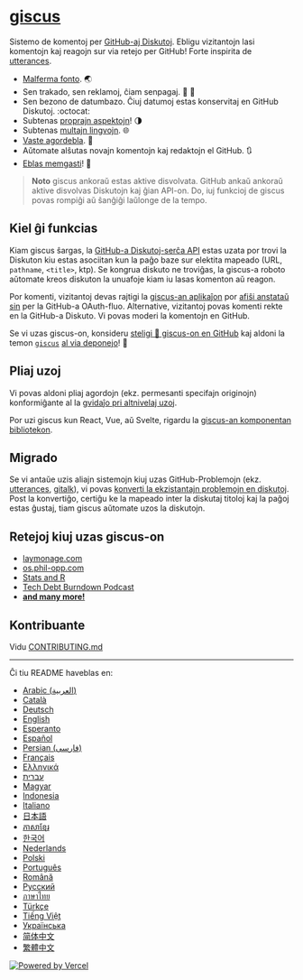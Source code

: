# [giscus][giscus]

Sistemo de komentoj per [GitHub-aj Diskutoj][discussions]. Ebligu vizitantojn lasi komentojn kaj reagojn sur via retejo per GitHub! Forte inspirita de [utterances][utterances].

- [Malferma fonto][repo]. 🌏
- Sen trakado, sen reklamoj, ĉiam senpagaj. 📡 🚫
- Sen bezono de datumbazo. Ĉiuj datumoj estas konservitaj en GitHub Diskutoj. :octocat:
- Subtenas [proprajn aspektojn][creating-custom-themes]! 🌗
- Subtenas [multajn lingvojn][multiple-languages]. 🌐
- [Vaste agordebla][advanced-usage]. 🔧
- Aŭtomate alŝutas novajn komentojn kaj redaktojn el GitHub. 🔃
- [Eblas memgasti][self-hosting]! 🤳

> **Noto**
> giscus ankoraŭ estas aktive disvolvata. GitHub ankaŭ ankoraŭ aktive disvolvas Diskutojn kaj ĝian API-on. Do, iuj funkcioj de giscus povas rompiĝi aŭ ŝanĝiĝi laŭlonge de la tempo.

## Kiel ĝi funkcias

Kiam giscus ŝargas, la [GitHub-a Diskutoj-serĉa API][search-api] estas uzata por trovi la Diskuton kiu estas asociitan kun la paĝo baze sur elektita mapeado (URL, `pathname`, `<title>`, ktp). Se kongrua diskuto ne troviĝas, la giscus-a roboto aŭtomate kreos diskuton la unuafoje kiam iu lasas komenton aŭ reagon.

Por komenti, vizitantoj devas rajtigi la [giscus-an aplikaĵon][giscus-app] por [afiŝi anstataŭ sin][authorization] per la GitHub-a OAuth-fluo. Alternative, vizitantoj povas komenti rekte en la GitHub-a Diskuto. Vi povas moderi la komentojn en GitHub.

[giscus]: https://giscus.app
[discussions]: https://docs.github.com/en/discussions
[utterances]: https://github.com/utterance/utterances
[repo]: https://github.com/giscus/giscus
[advanced-usage]: https://github.com/giscus/giscus/blob/main/ADVANCED-USAGE.md
[creating-custom-themes]: https://github.com/giscus/giscus/blob/main/ADVANCED-USAGE.md#data-theme
[multiple-languages]: https://github.com/giscus/giscus/blob/main/CONTRIBUTING.md#adding-localizations
[self-hosting]: https://github.com/giscus/giscus/blob/main/SELF-HOSTING.md
[search-api]: https://docs.github.com/en/graphql/guides/using-the-graphql-api-for-discussions#search
[giscus-app]: https://github.com/apps/giscus
[authorization]: https://docs.github.com/en/developers/apps/identifying-and-authorizing-users-for-github-apps

<!-- configuration -->

Se vi uzas giscus-on, konsideru [steligi 🌟 giscus-on en GitHub][repo] kaj aldoni la temon [`giscus`][giscus-topic] [al via deponejo][topic-howto]! 🎉

## Pliaj uzoj

Vi povas aldoni pliaj agordojn (ekz. permesanti specifajn originojn) konformiĝante al la [gvidaĵo pri altnivelaj uzoj][advanced-usage].

Por uzi giscus kun React, Vue, aŭ Svelte, rigardu la [giscus-an komponentan bibliotekon][giscus-component].

## Migrado

Se vi antaŭe uzis aliajn sistemojn kiuj uzas GitHub-Problemojn (ekz. [utterances][utterances], [gitalk][gitalk]), vi povas [konverti la ekzistantajn problemojn en diskutoj][convert]. Post la konvertiĝo, certiĝu ke la mapeado inter la diskutaj titoloj kaj la paĝoj estas ĝustaj, tiam giscus aŭtomate uzos la diskutojn.

## Retejoj kiuj uzas giscus-on

- [laymonage.com][laymonage-website]
- [os.phil-opp.com][os-phil-opp]
- [Stats and R][statsandr]
- [Tech Debt Burndown Podcast][techdebtburndown]
- [**and many more!**][giscus-topic]

## Kontribuante

Vidu [CONTRIBUTING.md][contributing]

[giscus-component]: https://github.com/giscus/giscus-component
[repo]: https://github.com/giscus/giscus
[giscus-topic]: https://github.com/topics/giscus
[topic-howto]: https://docs.github.com/en/github/administering-a-repository/classifying-your-repository-with-topics
[advanced-usage]: https://github.com/giscus/giscus/blob/main/ADVANCED-USAGE.md
[utterances]: https://github.com/utterance/utterances
[gitalk]: https://github.com/gitalk/gitalk
[convert]: https://docs.github.com/en/discussions/managing-discussions-for-your-community/moderating-discussions#converting-an-issue-to-a-discussion
[laymonage-website]: https://laymonage.com/posts/giscus
[os-phil-opp]: https://os.phil-opp.com
[statsandr]: https://statsandr.com
[techdebtburndown]: https://techdebtburndown.com
[contributing]: https://github.com/giscus/giscus/blob/main/CONTRIBUTING.md

<!-- end -->

---

Ĉi tiu README haveblas en:

- [Arabic (العربية)](README.ar.md)
- [Català](README.ca.md)
- [Deutsch](README.de.md)
- [English](README.md)
- [Esperanto](README.eo.md)
- [Español](README.es.md)
- [Persian (فارسی)](README.fa.md)
- [Français](README.fr.md)
- [Ελληνικά](README.gr.md)
- [עברית](README.he.md)
- [Magyar](README.hu.md)
- [Indonesia](README.id.md)
- [Italiano](README.it.md)
- [日本語](README.ja.md)
- [ភាសាខ្មែរ](README.kh.md)
- [한국어](README.ko.md)
- [Nederlands](README.nl.md)
- [Polski](README.pl.md)
- [Português](README.pt.md)
- [Română](README.ro.md)
- [Русский](README.ru.md)
- [ภาษาไทย](README.th.md)
- [Türkçe](README.tr.md)
- [Tiếng Việt](README.vi.md)
- [Українська](README.uk.md)
- [简体中文](README.zh-CN.md)
- [繁體中文](README.zh-TW.md)

[![Powered by Vercel](public/powered-by-vercel.svg)][vercel]

[vercel]: https://vercel.com/?utm_source=giscus&utm_campaign=oss
